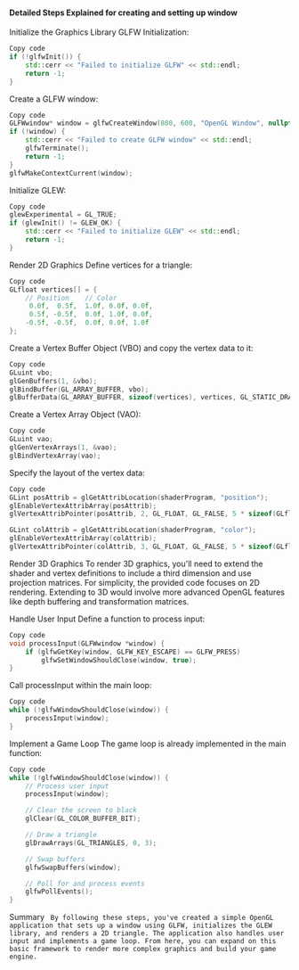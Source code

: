 #### Detailed Steps Explained for creating and setting up window
Initialize the Graphics Library
GLFW Initialization:

```cpp
Copy code
if (!glfwInit()) {
    std::cerr << "Failed to initialize GLFW" << std::endl;
    return -1;
}
```
Create a GLFW window:

```cpp
Copy code
GLFWwindow* window = glfwCreateWindow(800, 600, "OpenGL Window", nullptr, nullptr);
if (!window) {
    std::cerr << "Failed to create GLFW window" << std::endl;
    glfwTerminate();
    return -1;
}
glfwMakeContextCurrent(window);
```
Initialize GLEW:

```cpp
Copy code
glewExperimental = GL_TRUE;
if (glewInit() != GLEW_OK) {
    std::cerr << "Failed to initialize GLEW" << std::endl;
    return -1;
}
```
Render 2D Graphics
Define vertices for a triangle:

```cpp
Copy code
GLfloat vertices[] = {
    // Position    // Color
     0.0f,  0.5f,  1.0f, 0.0f, 0.0f,
     0.5f, -0.5f,  0.0f, 1.0f, 0.0f,
    -0.5f, -0.5f,  0.0f, 0.0f, 1.0f
};
```
Create a Vertex Buffer Object (VBO) and copy the vertex data to it:

```cpp
Copy code
GLuint vbo;
glGenBuffers(1, &vbo);
glBindBuffer(GL_ARRAY_BUFFER, vbo);
glBufferData(GL_ARRAY_BUFFER, sizeof(vertices), vertices, GL_STATIC_DRAW);
```
Create a Vertex Array Object (VAO):

```cpp
Copy code
GLuint vao;
glGenVertexArrays(1, &vao);
glBindVertexArray(vao);
```
Specify the layout of the vertex data:

```cpp
Copy code
GLint posAttrib = glGetAttribLocation(shaderProgram, "position");
glEnableVertexAttribArray(posAttrib);
glVertexAttribPointer(posAttrib, 2, GL_FLOAT, GL_FALSE, 5 * sizeof(GLfloat), 0);

GLint colAttrib = glGetAttribLocation(shaderProgram, "color");
glEnableVertexAttribArray(colAttrib);
glVertexAttribPointer(colAttrib, 3, GL_FLOAT, GL_FALSE, 5 * sizeof(GLfloat), (void*)(2 * sizeof(GLfloat)));
```
Render 3D Graphics
To render 3D graphics, you'll need to extend the shader and vertex definitions to include a third dimension and use projection matrices. For simplicity, the provided code focuses on 2D rendering. Extending to 3D would involve more advanced OpenGL features like depth buffering and transformation matrices.

Handle User Input
Define a function to process input:

```cpp
Copy code
void processInput(GLFWwindow *window) {
    if (glfwGetKey(window, GLFW_KEY_ESCAPE) == GLFW_PRESS)
        glfwSetWindowShouldClose(window, true);
}
```
Call processInput within the main loop:

```cpp
Copy code
while (!glfwWindowShouldClose(window)) {
    processInput(window);
}
```
Implement a Game Loop
The game loop is already implemented in the main function:

```cpp
Copy code
while (!glfwWindowShouldClose(window)) {
    // Process user input
    processInput(window);

    // Clear the screen to black
    glClear(GL_COLOR_BUFFER_BIT);

    // Draw a triangle
    glDrawArrays(GL_TRIANGLES, 0, 3);

    // Swap buffers
    glfwSwapBuffers(window);

    // Poll for and process events
    glfwPollEvents();
}
```
Summary
``` By following these steps, you've created a simple OpenGL application that sets up a window using GLFW, initializes the GLEW library, and renders a 2D triangle. The application also handles user input and implements a game loop. From here, you can expand on this basic framework to render more complex graphics and build your game engine.```

